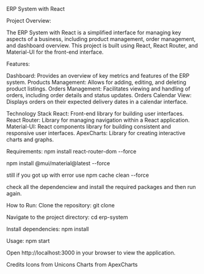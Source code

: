ERP System with React

Project Overview:

The ERP System with React is a simplified interface for managing key aspects of a business, including product management, order management, and dashboard overview. This project is built using React, React Router, and Material-UI for the front-end interface.

Features:

Dashboard: Provides an overview of key metrics and features of the ERP system. Products Management: Allows for adding, editing, and deleting product listings. Orders Management: Facilitates viewing and handling of orders, including order details and status updates. Orders Calendar View: Displays orders on their expected delivery dates in a calendar interface.

Technology Stack React: Front-end library for building user interfaces. React Router: Library for managing navigation within a React application. Material-UI: React components library for building consistent and responsive user interfaces. ApexCharts: Library for creating interactive charts and graphs.

Requirements: npm install react-router-dom --force

npm install @mui/material@latest --force

still if you got up with error use npm cache clean --force

check all the dependenciew and install the required packages and then run again.

How to Run: Clone the repository: git clone

Navigate to the project directory: cd erp-system

Install dependencies: npm install

Usage: npm start

Open http://localhost:3000 in your browser to view the application.

Credits Icons from Unicons Charts from ApexCharts
